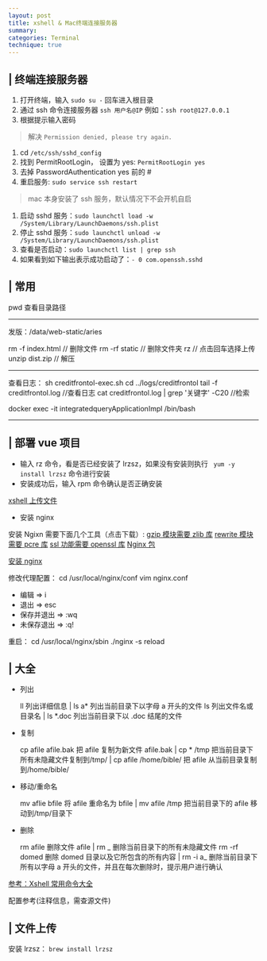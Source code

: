 ```yaml
---
layout: post
title: xshell & Mac终端连接服务器
summary:
categories: Terminal
technique: true
---
```


## | 终端连接服务器

1. 打开终端，输入 `sudo su -` 回车进入根目录
2. 通过 ssh 命令连接服务器 `ssh 用户名@IP` 例如：`ssh root@127.0.0.1`
3. 根据提示输入密码

> 解决 `Permission denied, please try again.`

1. cd `/etc/ssh/sshd_config`
2. 找到 PermitRootLogin， 设置为 yes: `PermitRootLogin yes`
3. 去掉 PasswordAuthentication yes 前的 #
4. 重启服务: `sudo service ssh restart`

> mac 本身安装了 ssh 服务，默认情况下不会开机自启

1. 启动 sshd 服务：`sudo launchctl load -w /System/Library/LaunchDaemons/ssh.plist`
2. 停止 sshd 服务：`sudo launchctl unload -w /System/Library/LaunchDaemons/ssh.plist`
3. 查看是否启动：`sudo launchctl list | grep ssh`
4. 如果看到如下输出表示成功启动了：`- 0 com.openssh.sshd`

## | 常用

pwd 查看目录路径

---

发版：/data/web-static/aries

rm -f index.html // 删除文件
rm -rf static // 删除文件夹
rz // 点击回车选择上传
unzip dist.zip // 解压

---

查看日志：
sh creditfrontol-exec.sh
cd ../logs/creditfrontol
tail -f creditfrontol.log //查看日志
cat creditfrontol.log | grep '关键字' -C20 //检索

docker exec -it integratedqueryApplicationImpl /bin/bash

---

## | 部署 vue 项目

- 输入 rz 命令，看是否已经安装了 lrzsz，如果没有安装则执行 ` yum -y install lrzsz` 命令进行安装
- 安装成功后，输入 rpm 命令确认是否正确安装

[xshell 上传文件](https://www.cnblogs.com/nbf-156cwl/p/8641165.html)

- 安装 nginx

安装 Ngixn 需要下面几个工具（点击下载）:
[gzip 模块需要 zlib 库](http://www.zlib.net/)
[rewrite 模块需要 pcre 库](http://www.pcre.org/)
[ssl 功能需要 openssl 库](http://www.openssl.org/)
[Nginx 包](http://nginx.org/en/download.html)

[安装 nginx](https://www.jianshu.com/p/05f889faa74b?from=timeline&isappinstalled=0)

修改代理配置：
cd /usr/local/nginx/conf
vim nginx.conf

- 编辑 => i
- 退出 => esc
- 保存并退出 => :wq
- 未保存退出 => :q!

重启：
cd /usr/local/nginx/sbin
./nginx -s reload

## | 大全

- 列出

  ll 列出详细信息 | ls a* 列出当前目录下以字母 a 开头的文件
  ls 列出文件名或目录名 | ls *.doc 列出当前目录下以 .doc 结尾的文件

- 复制

  cp afile afile.bak 把 afile 复制为新文件 afile.bak | cp \* /tmp 把当前目录下所有未隐藏文件复制到/tmp/
  | cp afile /home/bible/ 把 afile 从当前目录复制到/home/bible/

- 移动/重命名

  mv aflie bfile 将 afile 重命名为 bfile | mv afile /tmp 把当前目录下的 afile 移动到/tmp/目录下

- 删除

  rm afile 删除文件 afile | rm _ 删除当前目录下的所有未隐藏文件
  rm -rf domed 删除 domed 目录以及它所包含的所有内容 | rm -i a_ 删除当前目录下所有以字母 a 开头的文件，并且在每次删除时，提示用户进行确认

[参考：Xshell 常用命令大全](https://www.jianshu.com/p/12b342ef0793)

配置参考(注释信息，需查源文件)

<!-- listen 7776;
server_name localhost;


error_page 403 /404.html;
location = /404.html {
root /urs/local/nginx/html;
}


root /data/web-static/aries_passion;
index index.html;


location /phenix-base-api/ {
        proxy_pass http://192.168.177.103:8080/phenix-base-api/;
}

location /phenix-pretrial/ {
        proxy_pass http://192.168.177.104:8080/phenix-pretrial/;
}

location /phenix-cms/{
        proxy_pass http://192.168.177.103:8090/phenix-cms/;
        proxy_redirect http://192.168.177.103:8090/ http://192.168.177.103:7776/;
}

location / {
    try_files $uri $uri/ @router;
    index index.html;
}
location @router {
    rewrite ^.*$ /index.html last;
} -->

## | 文件上传

安装 lrzsz： `brew install lrzsz`
